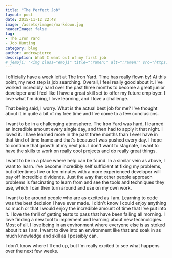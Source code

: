 ```yaml
---
title: "The Perfect Job"
layout: post
date: 2015-11-12 22:48
image: /assets/images/markdown.jpg
headerImage: false
tag:
- The Iron Yard
- Job Hunting
category: blog
author: andrewpierce
description: What I want out of my first job
# jemoji: '<img class="emoji" title=":ramen:" alt=":ramen:" src="https://assets.github.com/images/icons/emoji/unicode/1f35c.png" height="20" width="20" align="absmiddle">'
---
```



I officially have a week left at The Iron Yard. Time has really flown by! At this point,
my next step is job searching. Overall, I feel really good about it. I've worked incredibly hard over the past three months to become a great junior developer and I feel like I have a great skill set to offer my future employer. I love what I'm doing, I love learning, and I love a challenge.

That being said, I worry. What is the actual best job for me? I've thought about it
in quite a bit of my free time and I've come to a few conclusions.

I want to be in a challenging atmosphere. The Iron Yard was hard, I learned
an incredible amount every single day, and then had to apply it that night. I loved it.
I have learned more in the past three months than I ever have in that kind of time
frame and that's because I was pushed every day. I hope to continue that growth at
my next job. I don't want to stagnate, I want to have the skills to work on really
cool projects and do really great things.

I want to be in a place where help can be found. In a similar vein as above, I want
to learn. I've become incredibly self sufficient at fixing my problems, but oftentimes
five or ten minutes with a more experienced developer will pay off incredible dividends.
Just the way that other people approach problems is fascinating to learn from and see
the tools and techniques they use, which I can then turn around and use on my own work.

I want to be around people who are as excited as I am. Learning to code was the best
decision I have ever made. I didn't know I could enjoy anything so much or that I
would enjoy the incredible amount of time that I've put into it. I love the
thrill of getting tests to pass that have been failing all morning. I love finding
a new tool to implement and learning about new technologies. Most of all, I love
being in an environment where everyone else is as stoked about it as I am. I want to
dive into an environment like that and soak in as much knowledge and skill as I
possibly can.

I don't know where I'll end up, but I'm really excited to see what happens over
the next few weeks.  
